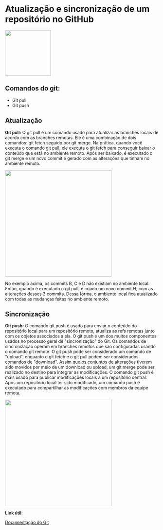 # Atualização e sincronização de um repositório no GitHub

</span>

<div align-"center">
<img src="https://user-images.githubusercontent.com/113153237/203669033-0f3f679d-dfbf-4cfb-b6e6-627bd1ddea11.png" width= "150px" />
</div>

## Comandos do git: 

- Git pull
- Git push

## Atualização

**Git pull:** O git pull é um comando usado para atualizar as branches locais de acordo com as branches remotas. Ele é uma combinação de dois comandos: git fetch seguido por git merge.
Na prática, quando você executa o comando git pull, ele executa o git fetch para conseguir baixar o conteúdo que está no ambiente remoto. Após ser baixado, é executado o git merge e um novo commit é gerado com as alterações que tinham no ambiente remoto.

</span>

<div align-"center">
<img src="https://user-images.githubusercontent.com/113153237/203669654-cd6c1576-59ed-44cb-ba24-2dc820b09e2c.png" width= "350px" />
</div>


No exemplo acima, os commits B, C e D não existiam no ambiente local. Então, quando é executado o git pull, é criado um novo commit H, com as alterações desses 3 commits. Dessa forma, o ambiente local fica atualizado com todas as mudanças feitas no ambiente remoto. 


## Sincronização

**Git push:** O comando git push é usado para enviar o conteúdo do repositório local para um repositório remoto, atualiza as refs remotas junto com os objetos associados a ela. O git push é um dos muitos componentes usados no processo geral de "sincronização" do Git. Os comandos de sincronização operam em branches remotos que são configuradas usando o comando git remote. O git push pode ser considerado um comando de "upload", enquanto o git fetch e o git pull podem ser considerados comandos de "download". Assim que os conjuntos de alterações tiverem sido movidos por meio de um download ou upload, um git merge pode ser realizado no destino para integrar as modificações. O comando git push é mais usado para publicar modificações locais a um repositório central. Após um repositório local ter sido modificado, um comando push é executado para compartilhar as modificações com membros da equipe remota.

</span>

<div align-"center">
<img src="https://user-images.githubusercontent.com/113153237/203671662-cec16f0e-d064-4039-816a-fcd298b1fc3e.svg" width= "350px" />
</div>



**Link útil:**

[Documentação do Git](https://git-scm.com/docs/git-push/pt_BR)

